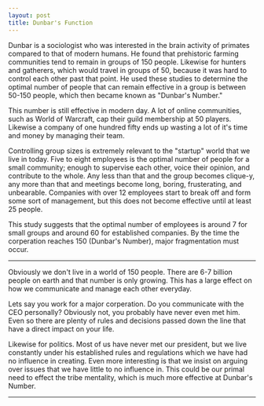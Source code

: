 ```yaml
---
layout: post
title: Dunbar's Function
---
```

Dunbar is a sociologist who was interested in the brain activity of primates compared to that of modern humans. He found that prehistoric farming communities tend to remain in groups of 150 people. Likewise for hunters and gatherers, which would travel in groups of 50, because it was hard to control each other past that point. He used these studies to determine the optimal number of people that can remain effective in a group is between 50-150 people, which then became known as "Dunbar's Number."

This number is still effective in modern day. A lot of online communities, such as World of Warcraft, cap their guild membership at 50 players. Likewise a company of one hundred fifty ends up wasting a lot of it's time and money by managing their team.

Controlling group sizes is extremely relevant to the "startup" world that we live in today. Five to eight employees is the optimal number of people for a small community; enough to supervise each other, voice their opinion, and contribute to the whole. Any less than that and the group becomes clique-y, any more than that and meetings become long, boring, frusterating, and unbearable. Companies with over 12 employees start to break off and form some sort of management, but this does not become effective until at least 25 people.

This study suggests that the optimal number of employees is around 7 for small groups and around 60 for established companies. By the time the corperation reaches 150 (Dunbar's Number), major fragmentation must occur. 

----
Obviously we don't live in a world of 150 people. There are 6-7 billion people on earth and that number is only growing. This has a large effect on how we communicate and manage each other everyday.

Lets say you work for a major corperation. Do you communicate with the CEO personally? Obviously not, you probably have never even met him. Even so there are plenty of rules and decisions passed down the line that have a direct impact on your life.

Likewise for politics. Most of us have never met our president, but we live constantly under his established rules and regulations which we have had no influence in creating. Even more interesting is that we insist on arguing over issues that we have little to no influence in. This could be our primal need to effect the tribe mentality, which is much more effective at Dunbar's Number.

---